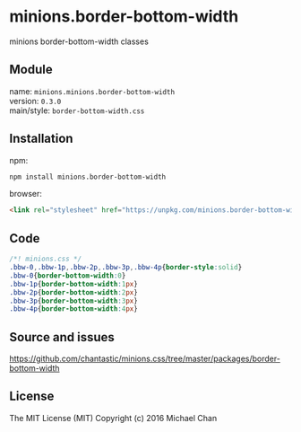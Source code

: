 # minions.border-bottom-width
minions border-bottom-width classes

## Module
name: `minions.minions.border-bottom-width`  
version: `0.3.0`  
main/style: `border-bottom-width.css`  

## Installation
npm:
```bash
npm install minions.border-bottom-width
```

browser:
```html
<link rel="stylesheet" href="https://unpkg.com/minions.border-bottom-width" />
```

## Code
```css
/*! minions.css */
.bbw-0,.bbw-1p,.bbw-2p,.bbw-3p,.bbw-4p{border-style:solid}
.bbw-0{border-bottom-width:0}
.bbw-1p{border-bottom-width:1px}
.bbw-2p{border-bottom-width:2px}
.bbw-3p{border-bottom-width:3px}
.bbw-4p{border-bottom-width:4px}

```

## Source and issues

https://github.com/chantastic/minions.css/tree/master/packages/border-bottom-width

## License

The MIT License (MIT)
Copyright (c) 2016 Michael Chan